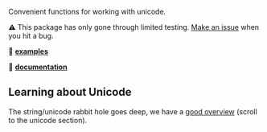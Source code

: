 Convenient functions for working with unicode.

⚠️ This package has only gone through limited testing. [Make an issue](https://github.com/roc-lang/unicode/issues) when you hit a bug.

:eyes: [**examples**](https://github.com/roc-lang/unicode/tree/main/examples)

:book: [**documentation**](https://roc-lang.github.io/unicode)


## Learning about Unicode

The string/unicode rabbit hole goes deep, we have a [good overview](https://www.roc-lang.org/builtins/Str) (scroll to the unicode section).
